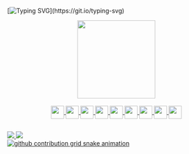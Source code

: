 [![Typing SVG](https://readme-typing-svg.herokuapp.com/?color=ff91a4&size=35&center=true&vCenter=true&width=1000&lines=HELLO,+My+name+is+Laura+!;)](https://git.io/typing-svg)

<div align="center">
  <a href="https://github.com/laura29m">
  <img height="180em" src="https://github-readme-stats.vercel.app/api/top-langs/?username=laura29m&layout=compact&langs_count=7&theme=dracula"/>
</div>

<div style="display: inline_block" align="center"><br>
  <img align="center" height="30" width="30" src="https://cdn.jsdelivr.net/gh/devicons/devicon/icons/css3/css3-original.svg" />
  <img align="center" height="30" width="30" src="https://cdn.jsdelivr.net/gh/devicons/devicon/icons/html5/html5-original.svg" />
  <img align="center" height="30" width="30" src="https://cdn.jsdelivr.net/gh/devicons/devicon/icons/javascript/javascript-original.svg" />
  <img align="center" height="30" width="30" src="https://cdn.jsdelivr.net/gh/devicons/devicon/icons/blender/blender-original.svg" />
  <img align="center" height="30" width="30" src="https://cdn.jsdelivr.net/gh/devicons/devicon/icons/c/c-original.svg" />
  <img align="center" height="30" width="30" src="https://cdn.jsdelivr.net/gh/devicons/devicon/icons/cplusplus/cplusplus-original.svg" />
  <img align="center" height="30" width="30" src="https://cdn.jsdelivr.net/gh/devicons/devicon/icons/react/react-original.svg" />
  <img align="center" height="30" width="30" src="https://cdn.jsdelivr.net/gh/devicons/devicon/icons/kotlin/kotlin-original.svg" />
  <img align="center" height="30" width="30" src="https://cdn.jsdelivr.net/gh/devicons/devicon/icons/flutter/flutter-original.svg" />
</div>

##
<div>
  <a href="https://www.linkedin.com/in/laura-batista-b38b83243/" target="_blank"><img src="https://img.shields.io/badge/LinkedIn-0077B5?style=for-the-badge&logo=linkedin&logoColor=white" target="_blank">
    <a href="mailto:laurabatista29@outlook.pt" target="_blank"><img src="https://img.shields.io/badge/Gmail-D14836?style=for-the-badge&logo=gmail&logoColor=white" target="_blank">

</div>

<div>
  <picture>
  <source media="(prefers-color-scheme: dark)" srcset="https://raw.githubusercontent.com/laura29m/laura29m/output/github-contribution-grid-snake-dark.svg">
  <source media="(prefers-color-scheme: light)" srcset="https://raw.githubusercontent.com/laura29m/laura29m/output/github-contribution-grid-snake.svg">
  <img alt="github contribution grid snake animation" src="https://raw.githubusercontent.com/laura29m/laura29m/output/github-contribution-grid-snake.svg">
</picture>
</div>
